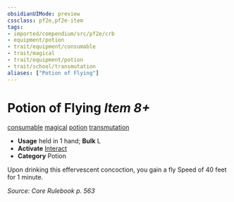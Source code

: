 ```yaml
---
obsidianUIMode: preview
cssclass: pf2e,pf2e-item
tags:
- imported/compendium/src/pf2e/crb
- equipment/potion
- trait/equipment/consumable
- trait/magical
- trait/equipment/potion
- trait/school/transmutation
aliases: ["Potion of Flying"]
---
```

# Potion of Flying *Item 8+*  
[consumable](consumable.md)  [magical](magical.md)  [potion](potion.md)  [transmutation](transmutation.md)  

- **Usage** held in 1 hand; **Bulk** L
- **Activate** [Interact](interact.md)
- **Category** Potion

Upon drinking this effervescent concoction, you gain a fly Speed of 40 feet for 1 minute.

*Source: Core Rulebook p. 563*